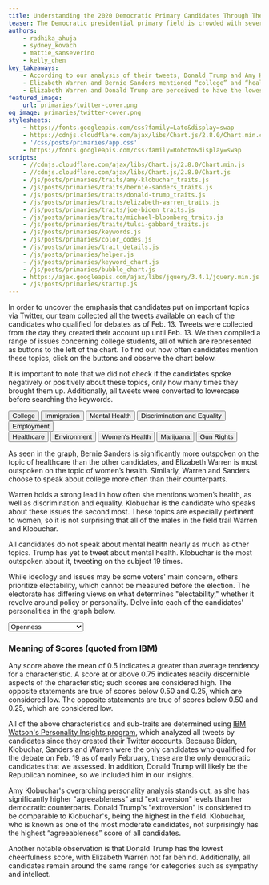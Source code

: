 ```yaml
---
title: Understanding the 2020 Democratic Primary Candidates Through Their Tweets
teaser: The Democratic presidential primary field is crowded with several candidates whose ideological differences may feel slightly nuanced. Interact with the charts below to determine which candidate you align with most based on the topics they tweet about the most and their personality traits.
authors:
    - radhika_ahuja
    - sydney_kovach
    - mattie_sanseverino
    - kelly_chen
key_takeaways:
    - According to our analysis of their tweets, Donald Trump and Amy Klobuchar are considered the most extroverted candidates in the field.
    - Elizabeth Warren and Bernie Sanders mentioned “college” and “healthcare” in their tweets significantly more than other candidates.
    - Elizabeth Warren and Donald Trump are perceived to have the lowest emotional range through their tweets.
featured_image:
    url: primaries/twitter-cover.png
og_image: primaries/twitter-cover.png
stylesheets:
    - https://fonts.googleapis.com/css?family=Lato&display=swap
    - https://cdnjs.cloudflare.com/ajax/libs/Chart.js/2.8.0/Chart.min.css
    - '/css/posts/primaries/app.css'
    - https://fonts.googleapis.com/css?family=Roboto&display=swap
scripts:
    - //cdnjs.cloudflare.com/ajax/libs/Chart.js/2.8.0/Chart.min.js
    - //cdnjs.cloudflare.com/ajax/libs/Chart.js/2.8.0/Chart.js
    - /js/posts/primaries/traits/amy-klobuchar_traits.js
    - /js/posts/primaries/traits/bernie-sanders_traits.js
    - /js/posts/primaries/traits/donald-trump_traits.js
    - /js/posts/primaries/traits/elizabeth-warren_traits.js
    - /js/posts/primaries/traits/joe-biden_traits.js
    - /js/posts/primaries/traits/michael-bloomberg_traits.js
    - /js/posts/primaries/traits/tulsi-gabbard_traits.js
    - /js/posts/primaries/keywords.js
    - /js/posts/primaries/color_codes.js
    - /js/posts/primaries/trait_details.js
    - /js/posts/primaries/helper.js
    - /js/posts/primaries/keyword_chart.js
    - /js/posts/primaries/bubble_chart.js
    - https://ajax.googleapis.com/ajax/libs/jquery/3.4.1/jquery.min.js
    - /js/posts/primaries/startup.js
---
```

In order to uncover the emphasis that candidates put on important topics via Twitter, our team collected all the tweets available on each of the candidates who qualified for debates as of Feb. 13. Tweets were collected from the day they created their account up until Feb. 13. We then compiled a range of issues concerning college students, all of which are represented as buttons to the left of the chart. To find out how often candidates mention these topics, click on the buttons and observe the chart below.

It is important to note that we did not check if the candidates spoke negatively or positively about these topics, only how many times they brought them up. Additionally, all tweets were converted to lowercase before searching the keywords. 
<br>
  <!-- SECTION: Keywords Chart -->
  <div id="keyword-wrapper">
    <div id="btn-group">
      <div class="btn-group-1">
        <input type="button" name="college" value="College" class="active keyword-button">
        <input type="button" class="keyword-button" name="immigration" value="Immigration">
        <input type="button" class="keyword-button" name="mental-health" value="Mental Health">
        <input type="button" class="keyword-button" name="discrimination-and-equality" value="Discrimination and Equality">
        <input type="button" class="keyword-button" name="employment" value="Employment"> 
      </div>
      <div class="btn-group-2">
        <input type="button" name="healthcare" value="Healthcare" class="keyword-button">
        <input type="button" name="environment" value="Environment" class="keyword-button">
        <input type="button" name="women-health" value="Women's Health" class="keyword-button">
        <input type="button" name="marijuana" value="Marijuana" class="keyword-button">
        <input type="button" name="gun-rights" value="Gun Rights" class="keyword-button">
      </div>
    </div>
    <div>
      <canvas id="keyword-chart"></canvas>
    </div>
    <div class="info-box" id="term-info-box">
      <div class="inner-div">
        <p id="search-terms"></p>
      </div>
    </div>
  </div>
<!-- END OF SECTION -->
As seen in the graph, Bernie Sanders is significantly more outspoken on the topic of healthcare than the other candidates, and Elizabeth Warren is most outspoken on the topic of women’s health. Similarly, Warren and Sanders choose to speak about college more often than their counterparts. 

Warren holds a strong lead in how often she mentions women’s health, as well as discrimination and equality. Klobuchar is the candidate who speaks about these issues the second most. These topics are especially pertinent to women, so it is not surprising that all of the males in the field trail Warren and Klobuchar.

All candidates do not speak about mental health nearly as much as other topics. Trump has yet to tweet about mental health. Klobuchar is the most outspoken about it, tweeting on the subject 19 times.

While ideology and issues may be some voters' main concern, others prioritize electability, which cannot be measured before the election. The electorate has differing views on what determines "electability," whether it revolve around policy or personality. Delve into each of the candidates' personalities in the graph below.
<br>
<!-- SECTION: Personality Chart-->
<div id="bubble-wrapper">
  <div>
    <canvas id="bubble-chart"></canvas>
  </div>
  <div class="info-box" id="trait-info-box"> 
    <div class="inner-div">
    <p id="trait_meaning"></p>
    </div>
  </div>
  </div>
  <div id="dropdown">
  <select onchange="update_bubble_chart(this.value, x); display_trait_meaning(this.value);">
  <option value='Openness'>Openness</option>
  <option value='Agreeableness'>Agreeableness</option>
  <option value='Emotional range'>Emotional Range</option>
  <option value='Emotionality'>Emotionality</option>
  <option value='Intellect'>Intellect</option>
  <option value='Authority-challenging'>Authority-Challenging</option>
  <option value='Achievement striving'>Achievement-Striving</option>
  <option value='Cautiousness'>Cautiousness</option>
  <option value='Self-discipline'>Self-Discipline</option>
  <option value='Assertiveness'>Assertiveness</option>
  <option value='Cheerfulness'>Cheerfulness</option>
  <option value='Outgoing'>Outgoing</option>
  <option value='Cooperation'>Cooperation</option>
  <option value='Modesty'>Modesty</option>
  <option value='Uncompromising'>Uncompromising</option>
  <option value='Sympathy'>Sympathy</option>
  <option value='Trust'>Trust</option>
  <option value='Fiery'>Fiery</option>
  <option value='Prone to worry'>Prone to worry</option>
  <option value='Self-consciousness'>Self-consciousness</option>
  <option value='Susceptible to stress'>Susceptible to stress</option>
  </select>
  </div>
<!-- END OF SECTION -->

### Meaning of Scores (quoted from IBM)
 
  Any score above the mean of 0.5 indicates a greater than average tendency for a characteristic. A score at or above 0.75 indicates readily discernible aspects of the characteristic; such scores are considered high. The opposite statements are true of scores below 0.50 and 0.25, which are considered low. The opposite statements are true of scores below 0.50 and 0.25, which are considered low.
  
  All of the above characteristics and sub-traits are determined using [IBM Watson's Personality Insights program](https://cloud.ibm.com/docs/services/personality-insights?topic=personality-insights-about#about), which analyzed all tweets by candidates since they created their Twitter accounts. Because Biden, Klobuchar, Sanders and Warren were the only candidates who qualified for the debate on Feb. 19 as of early February, these are the only democratic candidates that we assessed. In addition, Donald Trump will likely be the Republican nominee, so we included him in our insights. 
  
  Amy Klobuchar's overarching personality analysis stands out, as she has significantly higher "agreeableness" and "extraversion" levels than her democratic counterparts. Donald Trump's "extroversion" is considered to be comparable to Klobuchar's, being the highest in the field. Klobuchar, who is known as one of the most moderate candidates, not surprisingly has the highest “agreeableness” score of all candidates.
  
  Another notable observation is that Donald Trump has the lowest cheerfulness score, with Elizabeth Warren not far behind. Additionally, all candidates remain around the same range for categories such as sympathy and intellect.
